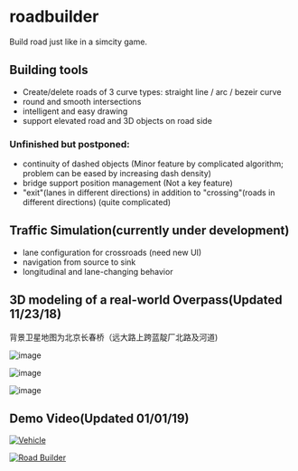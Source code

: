 # roadbuilder
Build road just like in a simcity game.

## Building tools
- Create/delete roads of 3 curve types: straight line / arc / bezeir curve
- round and smooth intersections
- intelligent and easy drawing
- support elevated road and 3D objects on road side

### Unfinished but postponed:
- continuity of dashed objects (Minor feature by complicated algorithm; problem can be eased by increasing dash density)
- bridge support position management (Not a key feature)
- "exit"(lanes in different directions) in addition to "crossing"(roads in different directions) (quite complicated)

## Traffic Simulation(currently under development)
- lane configuration for crossroads (need new UI)
- navigation from source to sink
- longitudinal and lane-changing behavior

## 3D modeling of a real-world Overpass(Updated 11/23/18)
背景卫星地图为北京长春桥（远大路上跨蓝靛厂北路及河道)

![image](https://github.com/guotata1996/roadbuilder/raw/master/docs/capture/1123_1.png)

![image](https://github.com/guotata1996/roadbuilder/raw/master/docs/capture/1123_2.png)

![image](https://github.com/guotata1996/roadbuilder/raw/master/docs/capture/1123_4.png)

## Demo Video(Updated 01/01/19)
[![Vehicle](https://img.youtube.com/vi/VzH4Oy9j0_A/0.jpg)](https://www.youtube.com/watch?v=VzH4Oy9j0_A)

[![Road Builder](http://img.youtube.com/vi/XIef-FpuP0g/0.jpg)](https://www.youtube.com/watch?v=XIef-FpuP0g&feature=youtu.be "Road Builder")
